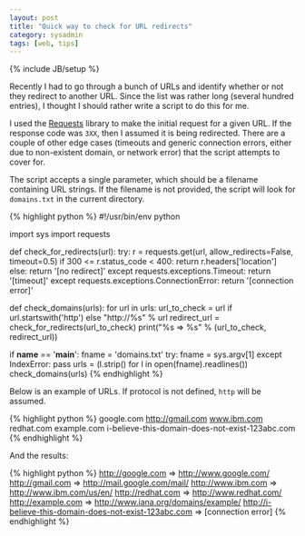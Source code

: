 ```yaml
---
layout: post
title: "Quick way to check for URL redirects"
category: sysadmin
tags: [web, tips]
---
```

{% include JB/setup %}

Recently I had to go through a bunch of URLs and identify whether or not they redirect to another URL. Since the list was rather long (several hundred entries), I thought I should rather write a script to do this for me.

I used the [Requests](http://docs.python-requests.org/en/latest/) library to make the initial request for a given URL. If the response code was `3XX`, then I assumed it is being redirected. There are a couple of other edge cases (timeouts and generic connection errors, either due to non-existent domain, or network error) that the script attempts to cover for.

The script accepts a single parameter, which should be a filename containing URL strings. If the filename is not provided, the script will look for `domains.txt` in the current directory.

{% highlight python %}
#!/usr/bin/env python

import sys
import requests


def check_for_redirects(url):
    try:
        r = requests.get(url, allow_redirects=False, timeout=0.5)
        if 300 <= r.status_code < 400:
            return r.headers['location']
        else:
            return '[no redirect]'
    except requests.exceptions.Timeout:
        return '[timeout]'
    except requests.exceptions.ConnectionError:
        return '[connection error]'


def check_domains(urls):
    for url in urls:
        url_to_check = url if url.startswith('http') else "http://%s" % url
        redirect_url = check_for_redirects(url_to_check)
        print("%s => %s" % (url_to_check, redirect_url))


if __name__ == '__main__':
    fname = 'domains.txt'
    try:
        fname = sys.argv[1]
    except IndexError:
        pass
    urls = (l.strip() for l in open(fname).readlines())
    check_domains(urls)
{% endhighlight %}

Below is an example of URLs. If protocol is not defined, `http` will be assumed.

{% highlight python %}
google.com
http://gmail.com
www.ibm.com
redhat.com
example.com
i-believe-this-domain-does-not-exist-123abc.com
{% endhighlight %}

And the results:

{% highlight python %}
http://google.com => http://www.google.com/
http://gmail.com => http://mail.google.com/mail/
http://www.ibm.com => http://www.ibm.com/us/en/
http://redhat.com => http://www.redhat.com/
http://example.com => http://www.iana.org/domains/example/
http://i-believe-this-domain-does-not-exist-123abc.com => [connection error]
{% endhighlight %}

